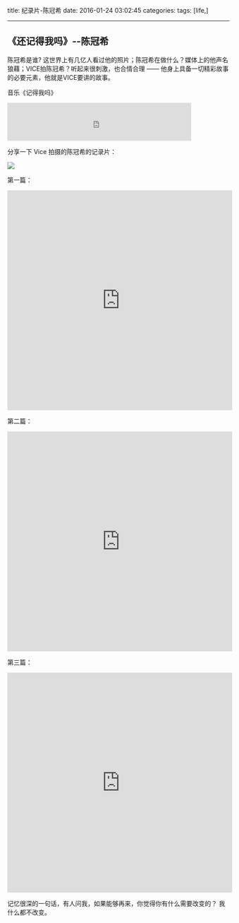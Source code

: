 title: 纪录片-陈冠希
date: 2016-01-24 03:02:45
categories: 
tags: [life,]

---
## 《还记得我吗》--陈冠希
陈冠希是谁? 这世界上有几亿人看过他的照片；陈冠希在做什么？媒体上的他声名狼藉；VICE拍陈冠希？听起来很刺激，也合情合理 —— 他身上具备一切精彩故事的必要元素，他就是VICE要讲的故事。

音乐《记得我吗》

<iframe frameborder="no" border="0" marginwidth="0" marginheight="0" width=417 height=86 src="http://music.163.com/outchain/player?type=2&id=65808&auto=0&height=66"></iframe>

<!--more-->
分享一下 Vice 拍摄的陈冠希的记录片：


![](http://harchiko.qiniudn.com/11886613_214644.jpg)

第一篇： 
<iframe height=498 width=510 src="http://player.youku.com/embed/XMTM5OTgzMDM4NA==" frameborder=0 allowfullscreen></iframe>

第二篇：

<iframe height=498 width=510 src="http://player.youku.com/embed/XMTQwMDc2NzIxMg==" frameborder=0 allowfullscreen></iframe>

第三篇：

<iframe height=498 width=510 src="http://player.youku.com/embed/XMTQwMTY1NzkyMA==" frameborder=0 allowfullscreen></iframe>


记忆很深的一句话，有人问我，如果能够再来，你觉得你有什么需要改变的？ 我什么都不改变。